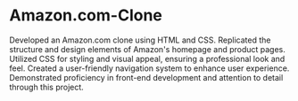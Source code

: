 # Amazon.com-Clone
 Developed an Amazon.com clone using HTML and CSS.
 Replicated the structure and design elements of Amazon's homepage and
 product pages.
 Utilized CSS for styling and visual appeal, ensuring a professional look and feel.
 Created a user-friendly navigation system to enhance user experience.
 Demonstrated proficiency in front-end development and attention to detail
 through this project.
